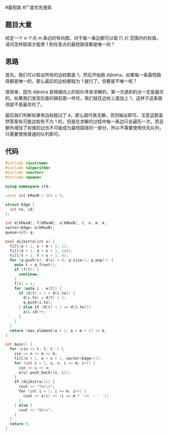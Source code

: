 #最短路 #广度优先搜索 

## 题目大意

给定一个 $n$ 个点 $m$ 条边的有向图，对于每一条边都可以赋 $[1,k]$ 范围内的权值，请问怎样赋值才能使 $1$ 到任意点的最短路径都是唯一的？

## 思路

首先，我们可以假设所有的边权都是 $1$，然后开始跑 dijkstra。如果每一条最短路径都是唯一的，那么最后的边权都赋为 $1$ 就行了。但要是不唯一呢？

很简单，因为 dijkstra 是根据向上的拓扑序来求解的，第一次遇到的点一定是最优的。如果我们发现后面的跟前面一样优，我们就在边权上面加上 $1$，这样子这条路径就不是最优的了。

最后我们判断如果有边权超过了 $k$，那么就代表无解，否则输出即可。注意这题虽然答案有可能边权有不为 $1$ 的，但是在求解的过程中每一条边只会遍历一次，而且额外增加了权值的边也不可能成为最短路径的一部分，所以不需要使用优先队列，只需要使用普通的队列即可。

## 代码

```cpp
#include <iostream>
#include <algorithm>
#include <vector>
#include <queue>

using namespace std;

const int kMaxN = 3e5 + 5;

struct Edge {
  int to, id;
};

int d[kMaxN], f[kMaxN], a[kMaxN], t, n, m, k;
vector<Edge> e[kMaxN];
queue<int> q;

bool dijkstra(int s) {
  fill(a + 1, a + m + 1, 1);
  fill(d + 1, d + n + 1, 1e9);
  fill(f + 1, f + n + 1, 0);
  for (q.push(s), d[s] = 0; q.size(); q.pop()) {
    auto t = q.front();
    if (f[t]) {
      continue;
    }
    f[t] = 1;
    for (auto i : e[t]) {
      if (d[t] + 1 < d[i.to]) {
        d[i.to] = d[t] + 1;
        q.push(i.to);
      } else if (d[t] + 1 == d[i.to]){
        a[i.id]++;
      }
    }
  }
  return *max_element(a + 1, a + m + 1) <= k;
}

int main() {
  for (cin >> t; t; t--) {
    cin >> n >> m >> k;
    fill(e + 1, e + n + 1, vector<Edge>());
    for (int i = 1, u, v; i <= m; i++) {
      cin >> u >> v;
      e[u].push_back({v, i});
    }
    if (dijkstra(1)) {
      cout << "Yes\n";
      for (int i = 1; i <= m; i++) {
        cout << a[i] << (i == m ? '\n' : ' ');
      }
    } else {
      cout << "No\n";
    }
  }
  return 0;
}
```
```